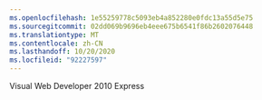 ```yaml
---
ms.openlocfilehash: 1e55259778c5093eb4a852280e0fdc13a55d5e75
ms.sourcegitcommit: 02dd069b9696eb4eee675b6541f86b2602076448
ms.translationtype: MT
ms.contentlocale: zh-CN
ms.lasthandoff: 10/20/2020
ms.locfileid: "92227597"
---
```

Visual Web Developer 2010 Express